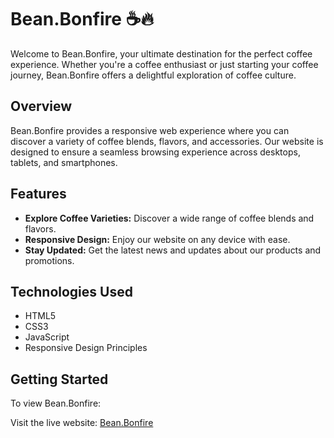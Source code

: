 # Bean.Bonfire ☕🔥

Welcome to Bean.Bonfire, your ultimate destination for the perfect coffee experience. Whether you're a coffee enthusiast or just starting your coffee journey, Bean.Bonfire offers a delightful exploration of coffee culture.

## Overview

Bean.Bonfire provides a responsive web experience where you can discover a variety of coffee blends, flavors, and accessories. Our website is designed to ensure a seamless browsing experience across desktops, tablets, and smartphones.

## Features

- **Explore Coffee Varieties:** Discover a wide range of coffee blends and flavors.
- **Responsive Design:** Enjoy our website on any device with ease.
- **Stay Updated:** Get the latest news and updates about our products and promotions.

## Technologies Used

- HTML5
- CSS3
- JavaScript
- Responsive Design Principles

## Getting Started

To view Bean.Bonfire:

Visit the live website: [Bean.Bonfire](https://bean-bonfire.vercel.app/)
